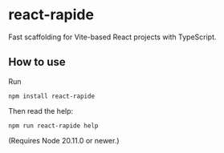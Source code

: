 # react-rapide
Fast scaffolding for Vite-based React projects with TypeScript.

## How to use
Run

```
npm install react-rapide
```

Then read the help:

```
npm run react-rapide help
```

(Requires Node 20.11.0 or newer.)